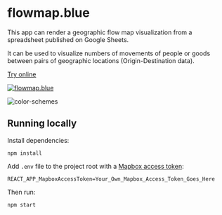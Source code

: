 # flowmap.blue

This app can render a geographic flow map visualization from a spreadsheet published on Google Sheets.

It can be used to visualize numbers of movements of people or goods between pairs of geographic locations
(Origin-Destination data).



[Try online](http://flowmap.blue/)


[![flowmap.blue](https://user-images.githubusercontent.com/351828/65035807-69f54600-d94a-11e9-82ab-775e28ef1547.png)
](https://flowmap.blue/1Oe3zM219uSfJ3sjdRT90SAK2kU3xIvzdcCW6cwTsAuc)

![color-schemes](https://user-images.githubusercontent.com/351828/65035296-17675a00-d949-11e9-8b12-b3b08bc76b91.png)


## Running locally

Install dependencies:

    npm install

Add `.env` file to the project root with a [Mapbox access token](https://www.mapbox.com/help/define-access-token/):

    REACT_APP_MapboxAccessToken=Your_Own_Mapbox_Access_Token_Goes_Here

Then run:

    npm start
